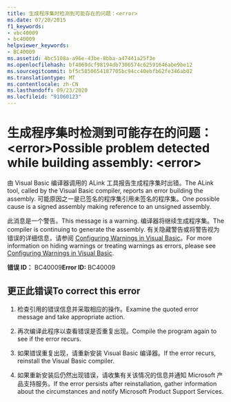 ```yaml
---
title: 生成程序集时检测到可能存在的问题：<error>
ms.date: 07/20/2015
f1_keywords:
- vbc40009
- bc40009
helpviewer_keywords:
- BC40009
ms.assetid: 4bc5108a-a96e-43be-8bba-a47441a25f3e
ms.openlocfilehash: bf4069dcf98194db7306574c62591646abe9be12
ms.sourcegitcommit: bf5c5850654187705bc94cc40ebfb62fe346ab02
ms.translationtype: MT
ms.contentlocale: zh-CN
ms.lasthandoff: 09/23/2020
ms.locfileid: "91060123"
---
```

# <a name="possible-problem-detected-while-building-assembly-error"></a><span data-ttu-id="c2ab5-102">生成程序集时检测到可能存在的问题：\<error></span><span class="sxs-lookup"><span data-stu-id="c2ab5-102">Possible problem detected while building assembly: \<error></span></span>

<span data-ttu-id="c2ab5-103">由 Visual Basic 编译器调用的 ALink 工具报告生成程序集时出错。</span><span class="sxs-lookup"><span data-stu-id="c2ab5-103">The ALink tool, called by the Visual Basic compiler, reports an error building the assembly.</span></span> <span data-ttu-id="c2ab5-104">可能原因之一是已签名的程序集引用未签名的程序集。</span><span class="sxs-lookup"><span data-stu-id="c2ab5-104">One possible cause is a signed assembly making reference to an unsigned assembly.</span></span>  
  
 <span data-ttu-id="c2ab5-105">此消息是一个警告。</span><span class="sxs-lookup"><span data-stu-id="c2ab5-105">This message is a warning.</span></span> <span data-ttu-id="c2ab5-106">编译器将继续生成程序集。</span><span class="sxs-lookup"><span data-stu-id="c2ab5-106">The compiler is continuing to generate the assembly.</span></span> <span data-ttu-id="c2ab5-107">有关隐藏警告或将警告视为错误的详细信息，请参阅 [Configuring Warnings in Visual Basic](/visualstudio/ide/configuring-warnings-in-visual-basic)。</span><span class="sxs-lookup"><span data-stu-id="c2ab5-107">For more information on hiding warnings or treating warnings as errors, please see [Configuring Warnings in Visual Basic](/visualstudio/ide/configuring-warnings-in-visual-basic).</span></span>  
  
 <span data-ttu-id="c2ab5-108">**错误 ID：** BC40009</span><span class="sxs-lookup"><span data-stu-id="c2ab5-108">**Error ID:** BC40009</span></span>  
  
## <a name="to-correct-this-error"></a><span data-ttu-id="c2ab5-109">更正此错误</span><span class="sxs-lookup"><span data-stu-id="c2ab5-109">To correct this error</span></span>  
  
1. <span data-ttu-id="c2ab5-110">检查引用的错误信息并采取相应的操作。</span><span class="sxs-lookup"><span data-stu-id="c2ab5-110">Examine the quoted error message and take appropriate action.</span></span>  
  
2. <span data-ttu-id="c2ab5-111">再次编译此程序以查看错误是否重复出现。</span><span class="sxs-lookup"><span data-stu-id="c2ab5-111">Compile the program again to see if the error recurs.</span></span>  
  
3. <span data-ttu-id="c2ab5-112">如果错误重复出现，请重新安装 Visual Basic 编译器。</span><span class="sxs-lookup"><span data-stu-id="c2ab5-112">If the error recurs, reinstall the Visual Basic compiler.</span></span>  
  
4. <span data-ttu-id="c2ab5-113">如果重新安装后仍然出现错误，请收集有关该情况的信息并通知 Microsoft 产品支持服务。</span><span class="sxs-lookup"><span data-stu-id="c2ab5-113">If the error persists after reinstallation, gather information about the circumstances and notify Microsoft Product Support Services.</span></span>  
